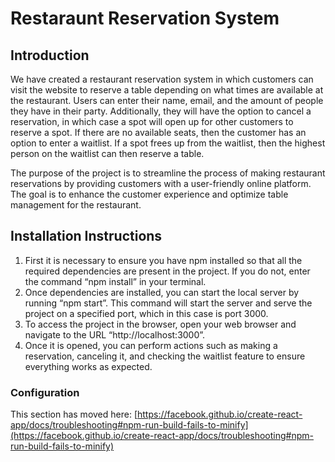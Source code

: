 # Restaraunt Reservation System

## Introduction
We have created a restaurant reservation system in which customers can visit the website to reserve a table depending on what times are available at the restaurant. Users can enter their name, email, and the amount of people they have in their party. Additionally, they will have the option to cancel a reservation, in which case a spot will open up for other customers to reserve a spot. If there are no available seats, then the customer has an option to enter a waitlist. If a spot frees up from the waitlist, then the highest person on the waitlist can then reserve a table. 

The purpose of the project is to streamline the process of making restaurant reservations by providing customers with a user-friendly online platform. The goal is to enhance the customer experience and optimize table management for the restaurant.


## Installation Instructions

1. First it is necessary to ensure you have npm installed so that all the required dependencies are present in the project. If you do not, enter the command “npm install” in your terminal. 
2. Once dependencies are installed, you can start the local server by running “npm start”.  This command will start the server and serve the project on a specified port, which in this case is port 3000.
3. To access the project in the browser, open your web browser and navigate to the URL “http://localhost:3000”.
4. Once it is opened, you can perform actions such as making a reservation, canceling it, and checking the waitlist feature to ensure everything works as expected. 


### Configuration


This section has moved here: [https://facebook.github.io/create-react-app/docs/troubleshooting#npm-run-build-fails-to-minify](https://facebook.github.io/create-react-app/docs/troubleshooting#npm-run-build-fails-to-minify)
